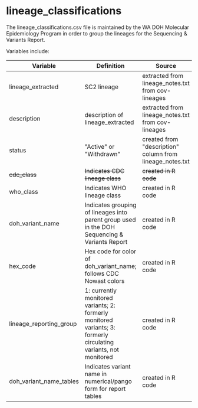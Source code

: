 # lineage_classifications

The lineage_classifications.csv file is maintained by the WA DOH Molecular Epidemiology Program in order to group the lineages for the Sequencing & Variants Report.

Variables include:

| Variable  | Definition | Source |
| ------------- | ------------- | ------------- |
| lineage_extracted  | SC2 lineage | extracted from lineage_notes.txt from cov-lineages  |
| description  | description of lineage_extracted | extracted from lineage_notes.txt from cov-lineages  |
| status  | "Active" or "Withdrawn" | created from "description" column from lineage_notes.txt  |
| ~~cdc_class~~  | ~~Indicates CDC lineage class~~ | ~~created in R code~~  |(Commented out of script 9/17/2024 due to CDC no longer maintaining this information)
| who_class  | Indicates WHO lineage class | created in R code  |
| doh_variant_name  | Indicates grouping of lineages into parent group used in the DOH Sequencing & Variants Report | created in R code  |
| hex_code  | Hex code for color of doh_variant_name; follows CDC Nowast colors | created in R code  |
| lineage_reporting_group  | 1: currently monitored variants; 2: formerly monitored variants; 3: formerly circulating variants, not monitored | created in R code  |
| doh_variant_name_tables  | Indicates variant name in numerical/pango form for report tables | created in R code  |
